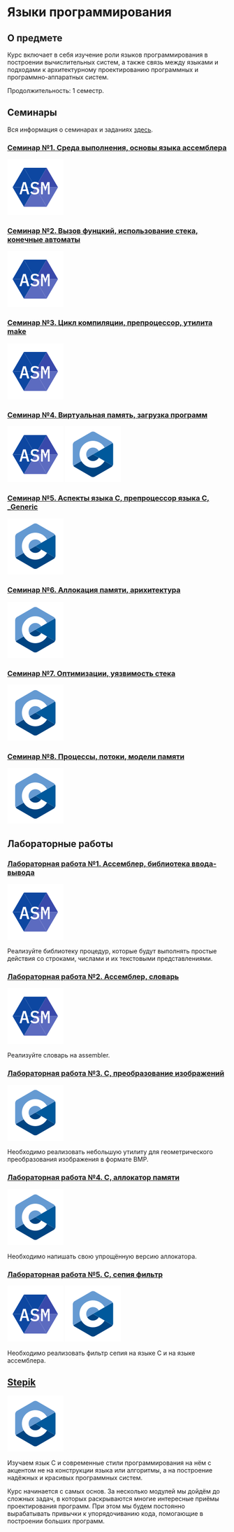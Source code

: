 # Языки программирования

## **О предмете**

Курс включает в себя изучение роли языков программирования в построении вычислительных систем, а также связь между языками и подходами к архитектурному проектированию программных и программно-аппаратных систем.

Продолжительность: 1 семестр.

## **Семинары**
Вся информация о семинарах и заданиях [здесь](https://gitlab.se.ifmo.ru/programming-languages/cse-programming-languages-fall-2024/main#:~:text=u2w4D7l22B8%26list%3DPLc09F1OpsbZqdaEaVcIdnJGqXxV_P1Pxe-,%D0%A1%D0%B5%D0%BC%D0%B8%D0%BD%D0%B0%D1%80%D1%8B,-%D0%A1%D0%B5%D0%BC%D0%B8%D0%BD%D0%B0%D1%80%201.%20C%D1%80%D0%B5%D0%B4%D0%B0). 

### [**Семинар №1. Cреда выполнения, основы языка ассемблера**](https://github.com/kihort-si/itmo/tree/main/programming%20languages/seminars/seminar1)
![Assembly](https://github.com/kihort-si/itmo/blob/main/common/assembly.svg)

### [**Семинар №2. Вызов фунцкий, использование стека, конечные автоматы**](https://github.com/kihort-si/itmo/tree/main/programming%20languages/seminars/seminar2)
![Assembly](https://github.com/kihort-si/itmo/blob/main/common/assembly.svg)

### [**Семинар №3. Цикл компиляции, препроцессор, утилита make**](https://github.com/kihort-si/itmo/tree/main/programming%20languages/seminars/seminar3)
![Assembly](https://github.com/kihort-si/itmo/blob/main/common/assembly.svg)

### [**Семинар №4. Виртуальная память, загрузка программ**](https://github.com/kihort-si/itmo/tree/main/programming%20languages/seminars/seminar4)
![Assembly](https://github.com/kihort-si/itmo/blob/main/common/assembly.svg)
![C](https://github.com/kihort-si/itmo/blob/main/common/c.svg)

### [**Семинар №5. Аспекты языка C, препроцессор языка C, _Generic**](https://github.com/kihort-si/itmo/tree/main/programming%20languages/seminars/seminar5)
![C](https://github.com/kihort-si/itmo/blob/main/common/c.svg)

### [**Семинар №6. Аллокация памяти, арихитектура**](https://github.com/kihort-si/itmo/tree/main/programming%20languages/seminars/seminar6)
![C](https://github.com/kihort-si/itmo/blob/main/common/c.svg)

### [**Семинар №7. Оптимизации, уязвимость стека**](https://github.com/kihort-si/itmo/tree/main/programming%20languages/seminars/seminar7)
![C](https://github.com/kihort-si/itmo/blob/main/common/c.svg)

### [**Семинар №8. Процессы, потоки, модели памяти**](https://github.com/kihort-si/itmo/tree/main/programming%20languages/seminars/seminar8)
![C](https://github.com/kihort-si/itmo/blob/main/common/c.svg)

## **Лабораторные работы**

### [**Лабораторная работа №1. Ассемблер, библиотека ввода-вывода**](https://github.com/kihort-si/itmo/tree/main/programming%20languages/labs/lab1)
![Assembly](https://github.com/kihort-si/itmo/blob/main/common/assembly.svg)

Реализуйте библиотеку процедур, которые будут выполнять простые действия со строками, числами и их текстовыми представлениями.

### [**Лабораторная работа №2. Ассемблер, словарь**](https://github.com/kihort-si/itmo/tree/main/programming%20languages/labs/lab2)
![Assembly](https://github.com/kihort-si/itmo/blob/main/common/assembly.svg)

Реализуйте словарь на assembler.

### [**Лабораторная работа №3. C, преобразование изображений**](https://github.com/kihort-si/itmo/tree/main/programming%20languages/labs/lab3)
![C](https://github.com/kihort-si/itmo/blob/main/common/c.svg)

Необходимо реализовать небольшую утилиту для геометрического преобразования изображения в формате BMP.

### [**Лабораторная работа №4. C, аллокатор памяти**](https://github.com/kihort-si/itmo/tree/main/programming%20languages/labs/lab4)
![C](https://github.com/kihort-si/itmo/blob/main/common/c.svg)

Необходимо напишать свою упрощённую версию аллокатора.

### [**Лабораторная работа №5. C, сепия фильтр**](https://github.com/kihort-si/itmo/tree/main/programming%20languages/labs/lab5)
![Assembly](https://github.com/kihort-si/itmo/blob/main/common/assembly.svg)
![C](https://github.com/kihort-si/itmo/blob/main/common/c.svg)

Необходимо реализовать фильтр сепия на языке C и на языке ассемблера.

## [**Stepik**](https://github.com/kihort-si/itmo/tree/main/programming%20languages/stepik)
![C](https://github.com/kihort-si/itmo/blob/main/common/c.svg)

Изучаем язык С и современные стили программирования на нём с акцентом не на конструкции языка или алгоритмы, а на построение надёжных и красивых программных систем.

Курс начинается с самых основ. За несколько модулей мы дойдём до сложных задач, в которых раскрываются многие интересные приёмы проектирования программ. При этом мы будем постоянно вырабатывать привычки к упорядочиванию кода, помогающие в построении больших программ.